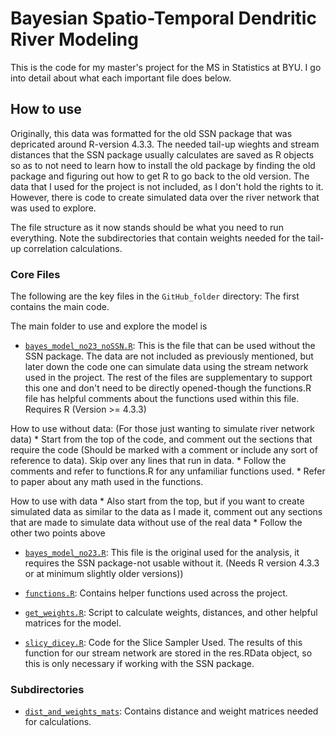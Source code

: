 # Bayesian Spatio-Temporal Dendritic River Modeling
This is the code for my master's project for the MS in Statistics at BYU. I go into detail about what each important file does below.

## How to use

Originally, this data was formatted for the old SSN package that was depricated around R-version 4.3.3. The needed tail-up wieghts and stream distances that the SSN package usually calculates are saved as R objects so as to not need to learn how to install the old package by finding the old package and figuring out how to get R to go back to the old version. The data that I used for the project is not included, as I don't hold the rights to it. However, there is code to create simulated data over the river network that was used to explore.

The file structure as it now stands should be what you need to run everything. Note the subdirectories that contain weights needed for the tail-up correlation calculations.



### Core Files

The following are the key files in the `GitHub_folder` directory: The first contains the main code.

The main folder to use and explore the model is
- [`bayes_model_no23_noSSN.R`](https://github.com/thomas-wit/bayesian_spatio_temp_dendritic_river_mod/blob/main/GitHub_folder/bayes_model_no23_noSSN.R):
     This is the file that can be used without the SSN package. The data are not included as previously mentioned, but later down the code one can simulate data using the stream network used in the project. The rest of the files are supplementary to support this one and don't need to be directly opened-though the functions.R file has helpful comments about the functions used within this file. Requires R (Version >= 4.3.3)

How to use without data: (For those just wanting to simulate river network data)
     * Start from the top of the code, and comment out the sections that require the code (Should be marked with a comment or include any sort of reference to data). Skip over any lines that run in data. 
     * Follow the comments and refer to functions.R for any unfamiliar functions used.
     * Refer to paper about any math used in the functions. 

How to use with data
     * Also start from the top, but if you want to create simulated data as similar to the data as I made it, comment out any sections that are made to simulate data without use of the real data
     * Follow the other two points above

- [`bayes_model_no23.R`](https://github.com/thomas-wit/bayesian_spatio_temp_dendritic_river_mod/blob/main/GitHub_folder/bayes_model_no23.R):
     This file is the original used for the analysis, it requires the SSN package-not usable without it. (Needs R version 4.3.3 or at minimum slightly older versions))

- [`functions.R`](https://github.com/thomas-wit/bayesian_spatio_temp_dendritic_river_mod/blob/main/GitHub_folder/functions.R): Contains helper functions used across the project.
- [`get_weights.R`](https://github.com/thomas-wit/bayesian_spatio_temp_dendritic_river_mod/blob/main/GitHub_folder/get_weights.R): Script to calculate weights, distances, and other helpful matrices for the model.
- [`slicy_dicey.R`](https://github.com/thomas-wit/bayesian_spatio_temp_dendritic_river_mod/blob/main/GitHub_folder/slicy_dicey.R): Code for the Slice Sampler Used. The results of this function for our stream network are stored in the res.RData object, so this is only necessary if working with the SSN package.

### Subdirectories

- [`dist_and_weights_mats`](https://github.com/thomas-wit/bayesian_spatio_temp_dendritic_river_mod/tree/main/GitHub_folder/dist_and_weights_mats): Contains distance and weight matrices needed for calculations.


